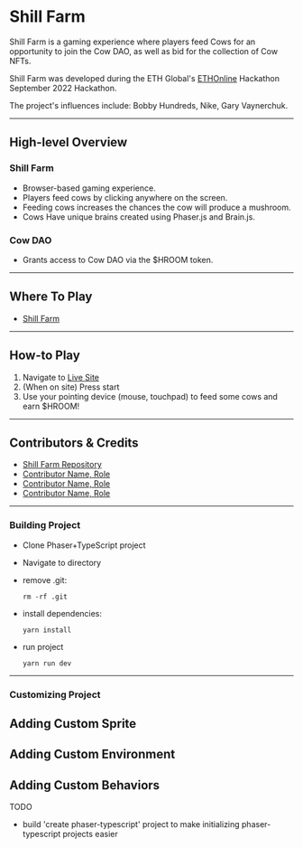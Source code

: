 # Shill Farm

Shill Farm is a gaming experience where players feed Cows for an opportunity to join the Cow DAO, as well as bid for the collection of Cow NFTs. 

Shill Farm was developed during the ETH Global's [ETHOnline](https://online.ethglobal.com/) Hackathon September 2022 Hackathon. 

The project's influences include: Bobby Hundreds, Nike, Gary Vaynerchuk. 

---

## High-level Overview

### Shill Farm
* Browser-based gaming experience.
* Players feed cows by clicking anywhere on the screen.
* Feeding cows increases the chances the cow will produce a mushroom. 
* Cows Have unique brains created using Phaser.js and Brain.js.

### Cow DAO
* Grants access to Cow DAO via the $HROOM token.
 
---
## Where To Play
* [Shill Farm](https://w3bbie.xyz/ethonline/)

---
## How-to Play
1. Navigate to [Live Site](https://w3bbie.xyz/ethonline)
2. (When on site) Press start
3. Use your pointing device (mouse, touchpad) to feed some cows and earn $HROOM!

---
## Contributors & Credits
* [Shill Farm Repository](https://github.com/chris35469/ShillFarm)
* [Contributor Name, Role](https://)
* [Contributor Name, Role](https://)
* [Contributor Name, Role](https://)
---
### Building Project

- Clone Phaser+TypeScript project
- Navigate to directory
- remove .git:
    
    `rm -rf .git`

- install dependencies: 

    `yarn install`

- run project
    
    `yarn run dev`
---
### Customizing Project

## Adding Custom Sprite
## Adding Custom Environment
## Adding Custom Behaviors

TODO

- build 'create phaser-typescript' project to make initializing phaser-typescript projects easier
